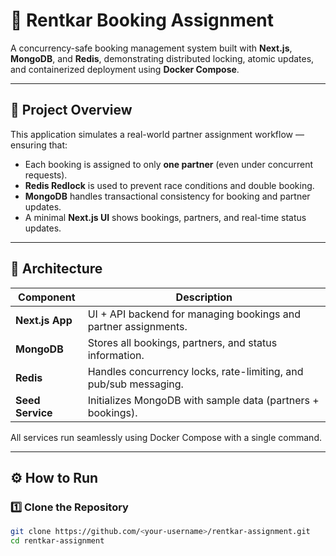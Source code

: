 # 🚀 Rentkar Booking Assignment

A concurrency-safe booking management system built with **Next.js**, **MongoDB**, and **Redis**, demonstrating distributed locking, atomic updates, and containerized deployment using **Docker Compose**.

---

## 🧩 Project Overview

This application simulates a real-world partner assignment workflow — ensuring that:
- Each booking is assigned to only **one partner** (even under concurrent requests).
- **Redis Redlock** is used to prevent race conditions and double booking.
- **MongoDB** handles transactional consistency for booking and partner updates.
- A minimal **Next.js UI** shows bookings, partners, and real-time status updates.

---

## 🧱 Architecture

| Component | Description |
|------------|-------------|
| **Next.js App** | UI + API backend for managing bookings and partner assignments. |
| **MongoDB** | Stores all bookings, partners, and status information. |
| **Redis** | Handles concurrency locks, rate-limiting, and pub/sub messaging. |
| **Seed Service** | Initializes MongoDB with sample data (partners + bookings). |

All services run seamlessly using Docker Compose with a single command.

---

## ⚙️ How to Run

### 1️⃣ Clone the Repository
```bash
git clone https://github.com/<your-username>/rentkar-assignment.git
cd rentkar-assignment
